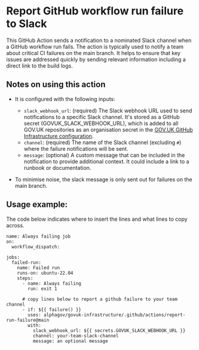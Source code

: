 # Report GitHub workflow run failure to Slack

This GitHub Action sends a notification to a nominated Slack channel when a GitHub workflow run fails. The action is typically used to notify a team about critical CI failures on the main branch. It helps to ensure that key issues are addressed quickly by sending relevant information including a direct link to the build logs.

## Notes on using this action

- It is configured with the following inputs:
  -  `slack_webhook_url`: (required) The Slack webhook URL used to send notifications to a specific Slack channel. It's stored as a GitHub secret (GOVUK_SLACK_WEBHOOK_URL), which is added to all GOV.UK repositories as an organisation secret in the [GOV.UK GitHub Infrastructure configuration](https://github.com/alphagov/govuk-infrastructure/blob/main/terraform/deployments/github/main.tf).
  - `channel`: (required) The name of the Slack channel (excluding `#`) where the failure notifications will be sent. 
  - `message`: (optional) A custom message that can be included in the notification to provide additional context. It could include a link to a runbook or documentation.

- To minimise noise, the slack message is only sent out for failures on the main branch.

## Usage example:

The code below indicates where to insert the lines and what lines to copy across.

```
name: Always failing job
on:
  workflow_dispatch:

jobs:
  failed-run:
    name: Failed run
    runs-on: ubuntu-22.04
    steps:
      - name: Always failing
        run: exit 1

      # copy lines below to report a github failure to your team channel
      - if: ${{ failure() }}
        uses: alphagov/govuk-infrastructure/.github/actions/report-run-failure@main
        with:
          slack_webhook_url: ${{ secrets.GOVUK_SLACK_WEBHOOK_URL }}
          channel: your-team-slack-channel
          message: an optional message
```
